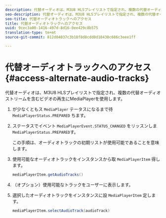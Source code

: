 ```yaml
---
description: 代替オーディオは、M3U8 HLSプレイリストで指定され、複数の代替オーディオストリームを含むビデオの再生にMediaPlayerを使用します。
seo-description: 代替オーディオは、M3U8 HLSプレイリストで指定され、複数の代替オーディオストリームを含むビデオの再生にMediaPlayerを使用します。
seo-title: 代替オーディオトラックへのアクセス
title: 代替オーディオトラックへのアクセス
uuid: 9cec3a00-1416-497d-8d16-0ee429c8b575
translation-type: tm+mt
source-git-commit: 812d04037c3b18f8d8cdd0d18430c686c3eee1ff

---
```



# 代替オーディオトラックへのアクセス {#access-alternate-audio-tracks}

代替オーディオは、M3U8 HLSプレイリストで指定され、複数の代替オーディオストリームを含むビデオの再生にMediaPlayerを使用します。

1. が少なくともス `MediaPlayer` テータスになるまで待 `MediaPlayerStatus.PREPARED` ちます。
1. ステータスでイベント `MediaPlayerEvent.STATUS_CHANGED` をリッスンしま `MediaPlayerStatus.PREPARED`す。

   この手順は、オーディオトラックの初期リストが使用可能であることを意味します。

1. 使用可能なオーディオトラックをインスタンスから取 `MediaPlayerItem` 得します。

   ```java
   mediaPlayerItem.getAudioTracks()
   ```

1. （オプション）使用可能なトラックをユーザーに表示します。
1. 選択したオーディオトラックをインスタンスに設 `MediaPlayerItem` 定します。

   ```java
   mediaPlayerItem.selectAudioTrack(audioTrack)
   ```

